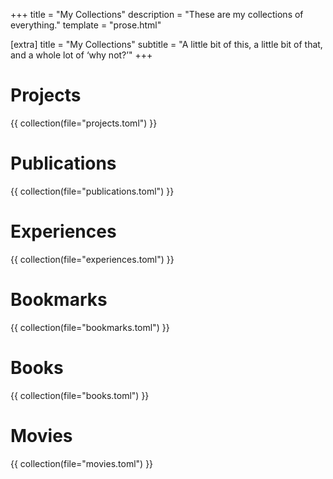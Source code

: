 +++
title = "My Collections"
description = "These are my collections of everything."
template = "prose.html"

[extra]
title = "My Collections"
subtitle = "A little bit of this, a little bit of that, and a whole lot of ‘why not?’"
+++

# Projects

{{ collection(file="projects.toml") }}

# Publications

{{ collection(file="publications.toml") }}

# Experiences

{{ collection(file="experiences.toml") }}

# Bookmarks

{{ collection(file="bookmarks.toml") }}

# Books

{{ collection(file="books.toml") }}

# Movies

{{ collection(file="movies.toml") }}


